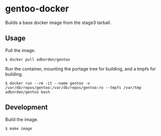 # gentoo-docker

Builds a base docker image from the stage3 tarball.

## Usage

Pull the image.

    $ docker pull adborden/gentoo

Run the container, mounting the portage tree for building, and a tmpfs for
building.

    $ docker run --rm -it --name gentoo -v /var/db/repos/gentoo:/var/db/repos/gentoo:ro --tmpfs /var/tmp adborden/gentoo bash

## Development

Build the image.

    $ make image

